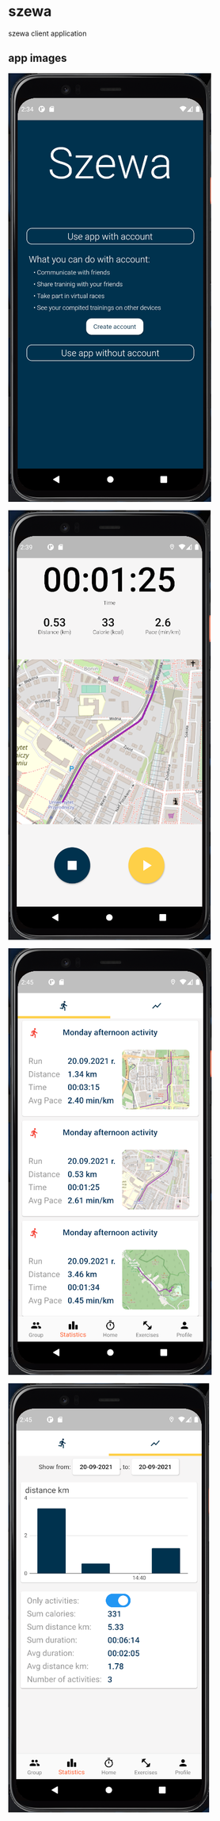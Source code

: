 # szewa

szewa client application

## app images

![img1](https://github.com/mikolajkrzyminski/runningApp/blob/master/szewa/assets/images/appPic1.png?raw=true)

![img2](https://github.com/mikolajkrzyminski/runningApp/blob/master/szewa/assets/images/appPic2.png?raw=true)

![img3](https://github.com/mikolajkrzyminski/runningApp/blob/master/szewa/assets/images/appPic3.png?raw=true)

![img4](https://github.com/mikolajkrzyminski/runningApp/blob/master/szewa/assets/images/appPic4.png?raw=true)